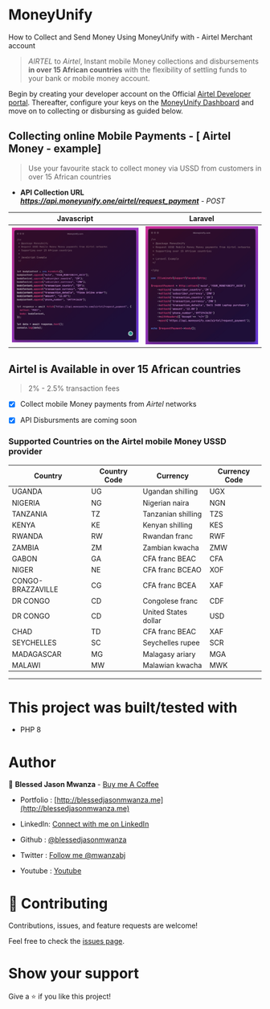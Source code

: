 # MoneyUnify

How to Collect and Send Money Using MoneyUnify with - Airtel Merchant account
  > *AIRTEL* to *Airtel*, Instant mobile Money collections and disbursements **in over 15 African countries** with the flexibility of settling funds to your bank or mobile money account.


Begin by creating your developer account on the Official [Airtel Developer portal](https://developers.airtel.africa/home). Thereafter, configure your keys on the [MoneyUnify Dashboard](https://dashboard.moneyunify.one) and move on to collecting or disbursing as guided below.

## Collecting online Mobile Payments - [ Airtel Money - example]
> Use your favourite stack to collect money via USSD from customers in over 15 African countries

- **API Collection URL** ***https://api.moneyunify.one/airtel/request_payment*** - *POST*

<table>
  <thead>
    <tr>
      <th>Javascript</th>
      <th>Laravel</th>
    </tr>
  </thead>
  <tbody>
    <tr>
      <td>
        <img src="./collect/Airtel_request_payment_javascript.png.png" alt="How to collect money through airtel using USSD in JavaScript"/>
      </td>
      <td>
        <img src="./collect/Airtel_request_payment_laravel.png" alt="How to collect money through airtel using USSD in Laravel"/>
      </td>
    </tr>
   </tbody>
</table>


## Airtel is  Available in over 15 African countries
  > 2% - 2.5% transaction fees
  - [x] Collect mobile Money payments from *Airtel*  networks
  - [x] API Disbursments are coming soon


### Supported Countries on the Airtel mobile Money USSD provider

<table>
  <thead>
  <tr>
  <th>Country</th>
  <th class="width-col">Country Code</th>
  <th>Currency</th>
  <th class="width-th-col">Currency Code</th>
  </tr>
  </thead><tbody>
  <tr>
  <td>UGANDA</td>
  <td class="text-center">UG</td>
  <td>Ugandan shilling</td>
  <td class="text-center">UGX</td>
  </tr>
  <tr>
  <td>NIGERIA</td>
  <td class="text-center">NG</td>
  <td>Nigerian naira</td>
  <td class="text-center">NGN</td>
  </tr>
  <tr>
  <td>TANZANIA</td>
  <td class="text-center">TZ</td>
  <td>Tanzanian shilling</td>
  <td class="text-center">TZS</td>
  </tr>
  <tr>
  <td>KENYA</td>
  <td class="text-center">KE</td>
  <td>Kenyan shilling</td>
  <td class="text-center">KES</td>
  </tr>
  <tr>
  <td>RWANDA</td>
  <td class="text-center">RW</td>
  <td>Rwandan franc</td>
  <td class="text-center">RWF</td>
  </tr>
  <tr>
  <td>ZAMBIA</td>
  <td class="text-center">ZM</td>
  <td>Zambian kwacha</td>
  <td class="text-center">ZMW</td>
  </tr>
  <tr>
  <td>GABON</td>
  <td class="text-center">GA</td>
  <td>CFA franc BEAC</td>
  <td class="text-center">CFA</td>
  </tr>
  <tr>
  <td>NIGER</td>
  <td class="text-center">NE</td>
  <td>CFA franc BCEAO</td>
  <td class="text-center">XOF</td>
  </tr>
  <tr>
  <td>CONGO-BRAZZAVILLE</td>
  <td class="text-center">CG</td>
  <td>CFA franc BCEA</td>
  <td class="text-center">XAF</td>
  </tr>
  <tr>
  <td>DR CONGO</td>
  <td class="text-center">CD</td>
  <td>Congolese franc</td>
  <td class="text-center">CDF</td>
  </tr>
  <tr>
  <td>DR CONGO</td>
  <td class="text-center">CD</td>
  <td>United States dollar</td>
  <td class="text-center">USD</td>
  </tr>
  <tr>
  <td>CHAD</td>
  <td class="text-center">TD</td>
  <td>CFA franc BEAC</td>
  <td class="text-center">XAF</td>
  </tr>
  <tr>
  <td>SEYCHELLES</td>
  <td class="text-center">SC</td>
  <td>Seychelles rupee</td>
  <td class="text-center">SCR</td>
  </tr>
  <tr>
  <td>MADAGASCAR</td>
  <td class="text-center">MG</td>
  <td>Malagasy ariary</td>
  <td class="text-center">MGA</td>
  </tr>
  <tr>
  <td>MALAWI</td>
  <td class="text-center">MW</td>
  <td>Malawian kwacha</td>
  <td class="text-center">MWK</td>
  </tr>
  </tbody>
</table>



<hr />

# This project was built/tested with

- PHP 8

# Author

👤 **Blessed Jason Mwanza** - [Buy me A Coffee](https://www.buymeacoffee.com/mwanzabj) 

- Portfolio : [http://blessedjasonmwanza.me](http://blessedjasonmwanza.me)

- LinkedIn: [Connect with me on LinkedIn](https://www.linkedin.com/in/blessedjasonmwanza)

- Github : [@blessedjasonmwanza](https://github.com/blessedjasonmwanza)

- Twitter : [Follow me @mwanzabj](https://twitter.com/mwanzabj)

- Youtube : [Youtube](https://www.youtube.com/@blessedjasonmwanza)

# 🤝 Contributing

Contributions, issues, and feature requests are welcome!

Feel free to check the [issues page](https://github.com/blessedjasonmwanza/MoneyUnify/issues).

# Show your support

Give a ⭐️ if you like this project!
 
